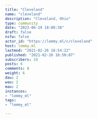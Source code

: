 ```yaml
---
title: "Cleveland" 
name: "cleveland"
description: "Cleveland, Ohio"
type: community
date: "2023-06-19 18:00:38"
draft: false
nsfw: false
actor_id: "https://lemmy.ml/c/cleveland"
host: lemmy.ml
lastmod: "2021-02-26 18:54:22"
published: "2021-02-26 18:50:07"
subscribers: 19
posts: 6
comments: 8
weight: 6
dau: 2
wau: 2
mau: 2
instances:
- "lemmy_ml"
tags: 
- "lemmy_ml"

---
```

